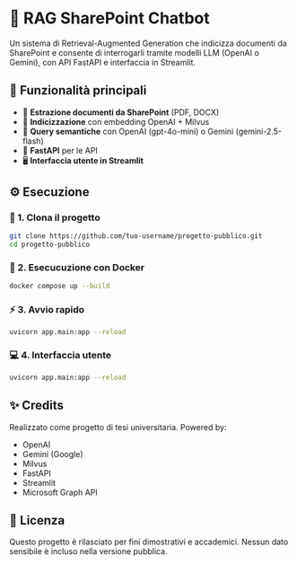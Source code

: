 # 🧠 **RAG SharePoint Chatbot**

Un sistema di Retrieval-Augmented Generation che indicizza documenti da SharePoint e consente di interrogarli tramite modelli LLM (OpenAI o Gemini), con API FastAPI e interfaccia in Streamlit.

## 🚀 **Funzionalità principali**

- 📂 **Estrazione documenti da SharePoint** (PDF, DOCX)
- 🧩 **Indicizzazione** con embedding OpenAI + Milvus
- 💬 **Query semantiche** con OpenAI (gpt-4o-mini) o Gemini (gemini-2.5-flash)
- 🔧 **FastAPI** per le API
- 🖥️ **Interfaccia utente in Streamlit**

## ⚙️ **Esecuzione**

### 🔁 1. Clona il progetto
```bash
git clone https://github.com/tuo-username/progetto-pubblico.git
cd progetto-pubblico
```

### 🐳 2. Esecucuzione con Docker
```bash
docker compose up --build
```

### ⚡ 3. Avvio rapido
```bash
uvicorn app.main:app --reload
```

### 💻 4. Interfaccia utente
```bash
uvicorn app.main:app --reload
```

## ✨ **Credits**
Realizzato come progetto di tesi universitaria. Powered by:
- OpenAI
- Gemini (Google)
- Milvus
- FastAPI
- Streamlit
- Microsoft Graph API

## 📜 **Licenza**
Questo progetto è rilasciato per fini dimostrativi e accademici. Nessun dato sensibile è incluso nella versione pubblica.
